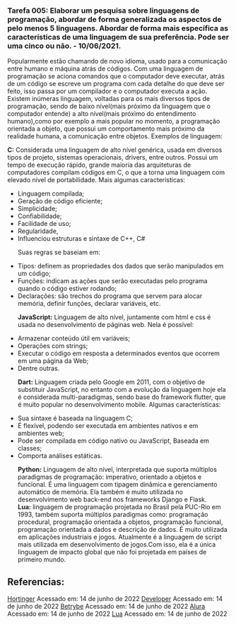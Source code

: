 ### Tarefa 005: Elaborar um pesquisa sobre linguagens de programação, abordar de forma generalizada os aspectos de pelo menos 5 linguagens. Abordar de forma mais específica as características de uma linguagem de sua preferência. Pode ser uma cinco ou não. - 10/06/2021.

Popularmente estão chamando de novo idioma, usado para a comunicação entre humano e máquina atrás de códigos. Com uma linguagem de programação se aciona comandos que o computador deve executar, atrás de um código se escreve um programa com cada detalhe do que deve ser feito, isso passa por um compilador e o computador executa a ação. Existem inúmeras linguagem, voltadas para os mais diversos tipos de programação, sendo de baixo nível(mais próximo da linguagem que o computador entende) a alto nível(mais próximo do entendimento humano),como por exemplo a mais popular no momento, a programação orientada a objeto, que possui um comportamento mais próximo da realidade humana, a comunicação entre objetos. Exemplos de linguagem:<p>
**C:** Considerada uma linguagem de alto nível genérica, usada em diversos tipos de projeto,  sistemas operacionais, drivers, entre outros. Possui um tempo de execução rápido, grande maioria das arquiteturas de computadores compilam códigos em C, o que a torna uma linguagem com elevado nível de portabilidade. Mais algumas características: <p>
- Linguagem compilada; 
- Geração de código eficiente;
- Simplicidade; 
- Confiabilidade;
- Facilidade de uso;
- Regularidade, 
- Influenciou estruturas e sintaxe de C++, C# <p>
Suas regras se baseiam em:
- Tipos: definem as propriedades dos dados que serão manipulados em um código;
- Funções: indicam as ações que serão executadas pelo programa quando o código estiver rodando;
- Declarações: são trechos do programa que servem para alocar memória, definir funções, declarar variáveis, etc.<p>
**JavaScript:** Linguagem de alto nível, juntamente com html e css é usada no desenvolvimento de páginas web. Nela é possível:
- Armazenar conteúdo útil em variáveis; 
- Operações com strings;
- Executar o código em resposta a determinados eventos que ocorrem em uma página da Web;
- Dentre outras.<p>
**Dart:** Linguagem criada pelo Google em 2011, com o objetivo de substituir JavaScript, no entanto com a evolução da linguagem hoje ela é considerada multi-paradigmas, sendo base do framework flutter, que é muito popular no desenvolvimento mobile. Algumas características: <p>
- Sua sintaxe é baseada na linguagem C;
- É flexível, podendo ser executada em ambientes nativos e em ambientes web;
- Pode ser compilada em código nativo ou JavaScript, Baseada em classes;
- Comporta análises estáticas. <p>
**Python:** Linguagem de alto nível, interpretada que suporta múltiplos paradigmas de programação: imperativo, orientado a objetos e funcional. É uma linguagem com tipagem dinâmica e gerenciamento automático de memória. Ela também  é muito utilizada no desenvolvimento web back-end nos frameworks Django e Flask.  
**Lua:** linguagem de programação projetada no Brasil pela PUC-Rio em 1993, também suporta múltiplos paradigmas como: programação procedural, programação orientada a objetos, programação funcional, programação orientada a dados e descrição de dados. É muito utilizada em aplicações industriais e jogos. Atualmente é a linguagem de script mais utilizada em desenvolvimento de jogos.Com isso, ela é a única linguagem de impacto global que não foi projetada em países de primeiro mundo.

## Referencias:
[Hortinger](https://www.hostinger.com.br/tutoriais/linguagem-dart) Acessado em: 14 de junho de 2022
[Developer](https://developer.mozilla.org/pt-BR/docs/Learn/JavaScript/First_steps/What_is_JavaScript) Acessado em: 14 de junho de 2022
[Betrybe](https://blog.betrybe.com/linguagem-de-programacao/linguagem-c/) Acessado em: 14 de junho de 2022
[Alura](https://www.alura.com.br/artigos/python-uma-introducao-a-linguagem#:~:text=Python%20%C3%A9%20uma%20linguagem%20de,e%20gerenciamento%20autom%C3%A1tico%20de%20mem%C3%B3ria) Acessado em: 14 de junho de 2022
[Lua](https://www.lua.org/portugues.html) Acessado em: 14 de junho de 2022
